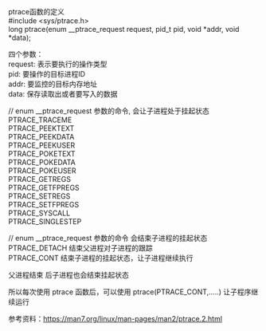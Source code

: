 ptrace函数的定义   
#include <sys/ptrace.h>   
long ptrace(enum __ptrace_request request, pid_t pid, void *addr, void *data);    

四个参数：   
request: 表示要执行的操作类型   
pid: 要操作的目标进程ID   
addr: 要监控的目标内存地址    
data: 保存读取出或者要写入的数据   

// enum __ptrace_request  参数的命令, 会让子进程处于挂起状态   
PTRACE_TRACEME    
PTRACE_PEEKTEXT   
PTRACE_PEEKDATA   
PTRACE_PEEKUSER   
PTRACE_POKETEXT   
PTRACE_POKEDATA   
PTRACE_POKEUSER   
PTRACE_GETREGS    
PTRACE_GETFPREGS    
PTRACE_SETREGS    
PTRACE_SETFPREGS    
PTRACE_SYSCALL    
PTRACE_SINGLESTEP   

// enum __ptrace_request 参数的命令 会结束子进程的挂起状态   
PTRACE_DETACH   结束父进程对子进程的跟踪    
PTRACE_CONT		结束子进程的挂起状态，让子进程继续执行   

父进程结束 后子进程也会结束挂起状态    

所以每次使用 ptrace 函数后，可以使用 ptrace(PTRACE_CONT,.....) 让子程序继续运行   

参考资料：https://man7.org/linux/man-pages/man2/ptrace.2.html
